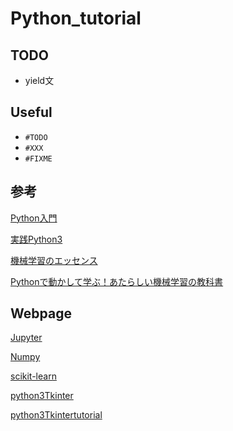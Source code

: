 # Python_tutorial

## TODO
- yield文

## Useful
- `#TODO`
- `#XXX`
- `#FIXME`

## 参考

[Python入門](https://www.shuwasystem.co.jp/book/9784798026558.html)

[実践Python3](https://www.oreilly.co.jp/books/9784873117393/)

[機械学習のエッセンス](https://www.sbcr.jp/products/4797393965.html)

[Pythonで動かして学ぶ！あたらしい機械学習の教科書](https://www.shoeisha.co.jp/book/detail/9784798144986)

## Webpage

[Jupyter](https://jupyter.org/)

[Numpy](http://www.numpy.org/)

[scikit-learn](https://scikit-learn.org/stable/index.html)

[python3Tkinter](https://myenigma.hatenablog.com/entry/2017/0/15/150945)

[python3Tkintertutorial](http://www.nct9.ne.jp/m_hiroi/)
